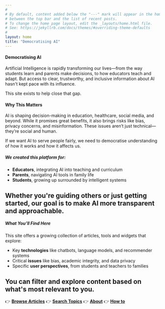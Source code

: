 ```yaml
---
#
# By default, content added below the "---" mark will appear in the home page
# between the top bar and the list of recent posts.
# To change the home page layout, edit the _layouts/home.html file.
# See: https://jekyllrb.com/docs/themes/#overriding-theme-defaults
#
layout: home
title: "Democratising AI"
---
```


#### Democratising AI <span style="color:#440027;font-size:small"></span>
Artificial Intelligence is rapidly transforming our lives—from the way students learn and parents make decisions, to how educators teach and adapt. But access to clear, trustworthy, and inclusive information about AI hasn't kept pace with its influence.

This site exists to help close that gap.

#### Why This Matters

AI is shaping decision-making in education, healthcare, social media, and beyond. While it promises great benefits, it also brings risks like bias, privacy concerns, and misinformation. These issues aren’t just technical—they’re social and human.

If we want AI to serve people fairly, we need to democratise understanding of how it works and how it affects us.

##### We created this platform for:
- **Educators**, integrating AI into teaching and curriculum
- **Parents**, navigating AI tools in family life
- **Students**, growing up surrounded by intelligent systems

Whether you're guiding others or just getting started, our goal is to make AI more transparent and approachable.
---
##### What You’ll Find Here

This site offers a growing collection of articles, tools and widgets that explore:

- Key **technologies** like chatbots, language models, and recommender systems
- Critical **issues** like bias, academic integrity, and data privacy
- Specific **user perspectives**, from students and teachers to families

You can filter and explore content based on what's most relevant to you.
---
👉 **[Browse Articles]({{site.baseurl}}/collection/)**
👉 **[Search Topics]({{site.baseurl}}/search/)**
👉 **[About]({{site.baseurl}}/about/)**
👉 **[How to]({{site.baseurl}}/learning/)**
